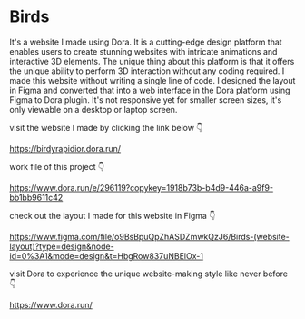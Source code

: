# Birds
It's a website I made using Dora. It is a cutting-edge design platform that enables users to create stunning websites with intricate animations and interactive 3D elements. The unique thing about this platform is that it offers the unique ability to perform 3D interaction without any coding required. I made this website without writing a single line of code. I designed the layout in Figma and converted that into a web interface in the Dora platform using Figma to Dora plugin. It's not responsive yet for smaller screen sizes, it's only viewable on a desktop or laptop screen.

visit the website I made by clicking the link below 👇

https://birdyrapidior.dora.run/

work file of this project 👇

https://www.dora.run/e/296119?copykey=1918b73b-b4d9-446a-a9f9-bb1bb9611c42

check out the layout I made for this website in Figma 👇

https://www.figma.com/file/o9BsBpuQpZhASDZmwkQzJ6/Birds-(website-layout)?type=design&node-id=0%3A1&mode=design&t=HbgRow837uNBElOx-1

visit Dora to experience the unique website-making style like never before 👇

https://www.dora.run/
